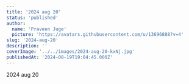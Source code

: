 ```yaml
---
title: '2024 aug 20'
status: 'published'
author:
  name: 'Praveen Juge'
  picture: 'https://avatars.githubusercontent.com/u/13696888?v=4'
slug: '2024-aug-20'
description: ''
coverImage: '../../images/2024-aug-20-kxNj.jpg'
publishedAt: '2024-08-19T19:04:45.000Z'
---
```


2024 aug 20